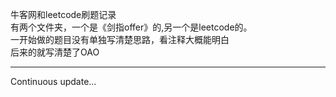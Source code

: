 牛客网和leetcode刷题记录  
有两个文件夹，一个是《剑指offer》的,另一个是leetcode的。  
 一开始做的题目没有单独写清楚思路，看注释大概能明白  
后来的就写清楚了OAO  

***
Continuous update...
